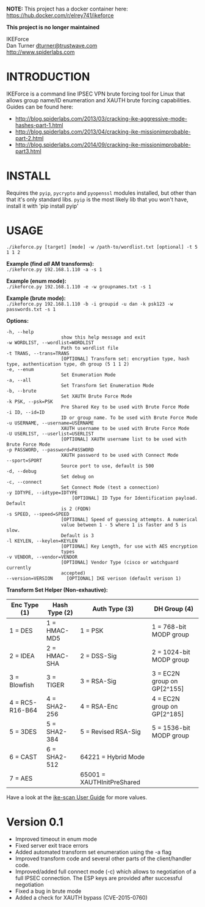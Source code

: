 **NOTE:** This project has a docker container here: https://hub.docker.com/r/elrey741/ikeforce


**This project is no longer maintained**

IKEForce  
Dan Turner <dturner@trustwave.com>  
http://www.spiderlabs.com  

INTRODUCTION
============

IKEForce is a command line IPSEC VPN brute forcing tool for Linux that allows group name/ID enumeration and XAUTH brute forcing capabilities.  
Guides can be found here:  
* http://blog.spiderlabs.com/2013/03/cracking-ike-aggressive-mode-hashes-part-1.html  
* http://blog.spiderlabs.com/2013/04/cracking-ike-missionimprobable-part-2.html  
* http://blog.spiderlabs.com/2014/09/cracking-ike-missionimprobable-part3.html  


INSTALL
=======
Requires the `pyip`, `pycrypto` and `pyopenssl` modules installed, but other than that it's only standard libs.
`pyip` is the most likely lib that you won't have, install it with 'pip install pyip'

USAGE
=====

`./ikeforce.py [target] [mode] -w /path-to/wordlist.txt [optional] -t 5 1 1 2`

**Example (find *all* AM transforms):**  
`./ikeforce.py 192.168.1.110 -a -s 1`

**Example (enum mode):**  
`./ikeforce.py 192.168.1.110 -e -w groupnames.txt -s 1`

**Example (brute mode):**  
`./ikeforce.py 192.168.1.110 -b -i groupid -u dan -k psk123 -w passwords.txt -s 1`

**Options:**   
                    
    -h, --help
						show this help message and exit 
    -w WORDLIST, --wordlist=WORDLIST
						Path to wordlist file                
    -t TRANS, --trans=TRANS
						[OPTIONAL] Transform set: encryption type, hash type, authentication type, dh group (5 1 1 2)	
    -e, --enum
						Set Enumeration Mode
    -a, --all
    					Set Transform Set Enumeration Mode
    -b, --brute
						Set XAUTH Brute Force Mode
    -k PSK, --psk=PSK
    					Pre Shared Key to be used with Brute Force Mode
    -i ID, --id=ID
						ID or group name. To be used with Brute Force Mode
    -u USERNAME, --username=USERNAME
						XAUTH username to be used with Brute Force Mode
    -U USERLIST, --userlist=USERLIST
                        [OPTIONAL] XAUTH username list to be used with Brute Force Mode
    -p PASSWORD, --password=PASSWORD
                        XAUTH password to be used with Connect Mode
    --sport=SPORT
						Source port to use, default is 500
    -d, --debug
						Set debug on
    -c, --connect
						Set Connect Mode (test a connection)
    -y IDTYPE, --idtype=IDTYPE
    						[OPTIONAL] ID Type for Identification payload. Default
                        is 2 (FQDN)
    -s SPEED, --speed=SPEED
                        [OPTIONAL] Speed of guessing attempts. A numerical
                        value between 1 - 5 where 1 is faster and 5 is slow.
                        Default is 3
    -l KEYLEN, --keylen=KEYLEN
                        [OPTIONAL] Key Length, for use with AES encryption
                        types
    -v VENDOR, --vendor=VENDOR
                        [OPTIONAL] Vendor Type (cisco or watchguard currently
                        accepted)
    --version=VERSION     [OPTIONAL] IKE verison (default verison 1)

                        
**Transform Set Helper (Non-exhautive):**

|Enc Type (1)   |Hash Type (2) |Auth Type (3)             |DH Group (4)                   |
|---------------|--------------|--------------------------|----------------------------|	
|1 = DES        |1 = HMAC-MD5  |1 = PSK                   |1 = 768-bit MODP group      |
|2 = IDEA       |2 = HMAC-SHA  |2 = DSS-Sig               |2 = 1024-bit MODP group     |
|3 = Blowfish   |3 = TIGER     |3 = RSA-Sig               |3 = EC2N group on GP[2^155] |
|4 = RC5-R16-B64|4 = SHA2-256  |4 = RSA-Enc               |4 = EC2N group on GP[2^185] |
|5 = 3DES       |5 = SHA2-384  |5 = Revised RSA-Sig       |5 = 1536-bit MODP group     |
|6 = CAST       |6 = SHA2-512  |64221 = Hybrid Mode       |                            |
|7 = AES        |              |65001 = XAUTHInitPreShared|                            |

Have a look at the [ike-scan User Guide](http://www.nta-monitor.com/wiki/index.php/Ike-scan_User_Guide#Encryption_Algorithm_Values) for more values.

Version 0.1
=====
+ Improved timeout in enum mode
+ Fixed server exit trace errors
+ Added automated transform set enumeration using the -a flag
+ Improved transform code and several other parts of the client/handler code.
+ Improved/added full connect mode (-c) which allows to negotiation of a full IPSEC connection. The ESP keys are provided after successful negotiation
+ Fixed a bug in brute mode
+ Added a check for XAUTH bypass (CVE-2015-0760)
